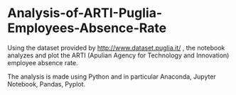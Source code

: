 # Analysis-of-ARTI-Puglia-Employees-Absence-Rate

Using the dataset provided by http://www.dataset.puglia.it/ , the notebook analyzes and plot the ARTI (Apulian Agency for Technology and Innovation) employee absence rate.

The analysis is made using Python and in particular Anaconda, Jupyter Notebook, Pandas, Pyplot.
